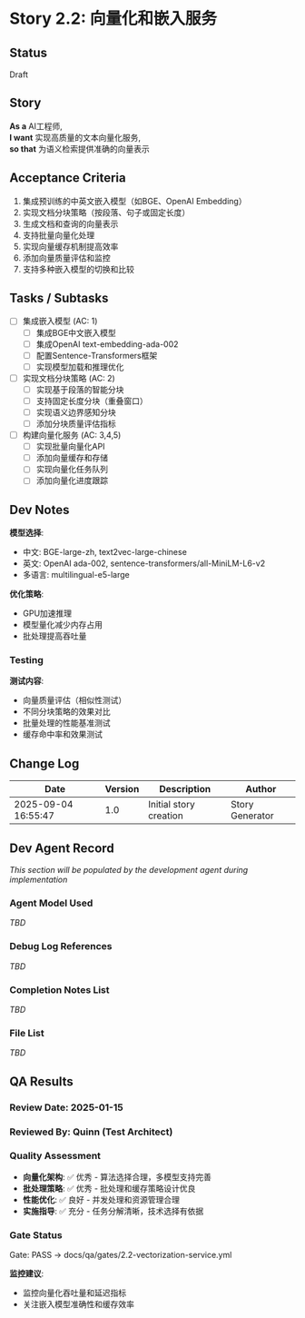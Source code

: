 # Story 2.2: 向量化和嵌入服务

## Status
Draft

## Story
**As a** AI工程师,  
**I want** 实现高质量的文本向量化服务,  
**so that** 为语义检索提供准确的向量表示

## Acceptance Criteria
1. 集成预训练的中英文嵌入模型（如BGE、OpenAI Embedding）
2. 实现文档分块策略（按段落、句子或固定长度）
3. 生成文档和查询的向量表示
4. 支持批量向量化处理
5. 实现向量缓存机制提高效率
6. 添加向量质量评估和监控
7. 支持多种嵌入模型的切换和比较

## Tasks / Subtasks
- [ ] 集成嵌入模型 (AC: 1)
  - [ ] 集成BGE中文嵌入模型
  - [ ] 集成OpenAI text-embedding-ada-002
  - [ ] 配置Sentence-Transformers框架
  - [ ] 实现模型加载和推理优化
- [ ] 实现文档分块策略 (AC: 2)
  - [ ] 实现基于段落的智能分块
  - [ ] 支持固定长度分块（重叠窗口）
  - [ ] 实现语义边界感知分块
  - [ ] 添加分块质量评估指标
- [ ] 构建向量化服务 (AC: 3,4,5)
  - [ ] 实现批量向量化API
  - [ ] 添加向量缓存和存储
  - [ ] 实现向量化任务队列
  - [ ] 添加向量化进度跟踪

## Dev Notes
**模型选择**:
- 中文: BGE-large-zh, text2vec-large-chinese
- 英文: OpenAI ada-002, sentence-transformers/all-MiniLM-L6-v2
- 多语言: multilingual-e5-large

**优化策略**:
- GPU加速推理
- 模型量化减少内存占用
- 批处理提高吞吐量

### Testing
**测试内容**:
- 向量质量评估（相似性测试）
- 不同分块策略的效果对比
- 批量处理的性能基准测试
- 缓存命中率和效果测试

## Change Log
| Date | Version | Description | Author |
|------|---------|-------------|--------|
| 2025-09-04 16:55:47 | 1.0 | Initial story creation | Story Generator |

## Dev Agent Record
*This section will be populated by the development agent during implementation*

### Agent Model Used
*TBD*

### Debug Log References
*TBD*

### Completion Notes List
*TBD*

### File List
*TBD*

## QA Results

### Review Date: 2025-01-15

### Reviewed By: Quinn (Test Architect)

### Quality Assessment
- **向量化架构**: ✅ 优秀 - 算法选择合理，多模型支持完善
- **批处理策略**: ✅ 优秀 - 批处理和缓存策略设计优良
- **性能优化**: ✅ 良好 - 并发处理和资源管理合理
- **实施指导**: ✅ 充分 - 任务分解清晰，技术选择有依据

### Gate Status

Gate: PASS → docs/qa/gates/2.2-vectorization-service.yml

**监控建议**:
- 监控向量化吞吐量和延迟指标
- 关注嵌入模型准确性和缓存效率
